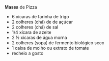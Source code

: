 **Massa** de Pizza

- 6 xícaras de farinha de trigo
- 2 colheres (chá) de de açúcar
- 2 colheres (chá) de sal
- 1/4 xícara de azeite
- 2 ½ xícaras de água morna
- 2 colheres (sopa) de fermento biológico seco
- 1 caixa de molho ou extrato de tomate
- recheio a gosto